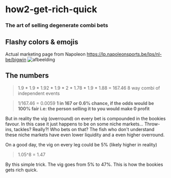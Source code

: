 # how2-get-rich-quick
### The art of selling degenerate combi bets

## Flashy colors & emojis 
Actual marketing page from Napoleon https://lp.napoleonsports.be/lps/nl-be/bigwin
![afbeelding](https://github.com/user-attachments/assets/6707d2ec-575c-4527-bad0-6e8a777c5d5e)

## The numbers

> 1.9 * 1.9 * 1.92 * 1.9 * 2 * 1.78 * 1.9 * 1.88 = 167.46
8 way combi of independent events

> 1/167.46 = 0.0059
**1 in 167 or 0.6% chance, if the odds would be 100% fair i.e: the person selling it to you would make 0 profit**

But in reality the vig (overround) on every bet is compounded in the bookies favour.
In this case it just happens to be on some niche markets... Throw-ins, tackles? Really?! Who bets on that?
The fish who don't understand these niche markets have even lower liquidity and a even higher overround.

On a good day, the vig on every leg could be 5% (likely higher in reality)

> 1.05^8 = 1.47

By this simple trick. The vig goes from 5% to 47%. 
This is how the bookies gets rich quick.



